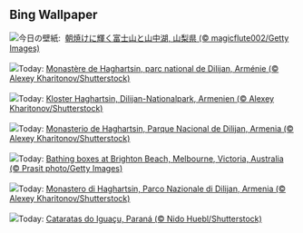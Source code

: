## Bing Wallpaper
![](https://www.bing.com/th?id=OHR.Fuji2024_JA-JP9270000739_UHD.jpg&w=1000)今日の壁紙: &nbsp;[朝焼けに輝く富士山と山中湖, 山梨県 (© magicflute002/Getty Images)](https://www.bing.com/th?id=OHR.Fuji2024_JA-JP9270000739_UHD.jpg)
<br><br/>
![](https://www.bing.com/th?id=OHR.HaghartsinMonastery_FR-FR1636518850_UHD.jpg&w=1000)Today: [Monastère de Haghartsin, parc national de Dilijan, Arménie (© Alexey Kharitonov/Shutterstock)](https://www.bing.com/th?id=OHR.HaghartsinMonastery_FR-FR1636518850_UHD.jpg)
<br><br/>
![](https://www.bing.com/th?id=OHR.HaghartsinMonastery_DE-DE6295908879_UHD.jpg&w=1000)Today: [Kloster Haghartsin, Dilijan-Nationalpark, Armenien (© Alexey Kharitonov/Shutterstock)](https://www.bing.com/th?id=OHR.HaghartsinMonastery_DE-DE6295908879_UHD.jpg)
<br><br/>
![](https://www.bing.com/th?id=OHR.HaghartsinMonastery_ES-ES1400026000_UHD.jpg&w=1000)Today: [Monasterio de Haghartsin, Parque Nacional de Dilijan, Armenia (© Alexey Kharitonov/Shutterstock)](https://www.bing.com/th?id=OHR.HaghartsinMonastery_ES-ES1400026000_UHD.jpg)
<br><br/>
![](https://www.bing.com/th?id=OHR.BrightonBoxes_EN-GB5915440281_UHD.jpg&w=1000)Today: [Bathing boxes at Brighton Beach, Melbourne, Victoria, Australia (© Prasit photo/Getty Images)](https://www.bing.com/th?id=OHR.BrightonBoxes_EN-GB5915440281_UHD.jpg)
<br><br/>
![](https://www.bing.com/th?id=OHR.HaghartsinMonastery_IT-IT8194609337_UHD.jpg&w=1000)Today: [Monastero di Haghartsin, Parco Nazionale di Dilijan, Armenia (© Alexey Kharitonov/Shutterstock)](https://www.bing.com/th?id=OHR.HaghartsinMonastery_IT-IT8194609337_UHD.jpg)
<br><br/>
![](https://www.bing.com/th?id=OHR.IguazuFalls_PT-BR6454188192_UHD.jpg&w=1000)Today: [Cataratas do Iguaçu, Paraná (© Nido Huebl/Shutterstock)](https://www.bing.com/th?id=OHR.IguazuFalls_PT-BR6454188192_UHD.jpg)
<br><br/>
